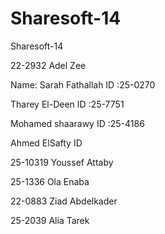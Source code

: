 Sharesoft-14
============

Sharesoft-14

22-2932 Adel Zee



Name: Sarah Fathallah ID :25-0270

Tharey El-Deen ID :25-7751

Mohamed shaarawy  ID :25-4186


Ahmed ElSafty ID

25-10319 Youssef Attaby

25-1336 Ola Enaba

22-0883 Ziad Abdelkader

25-2039 Alia Tarek
